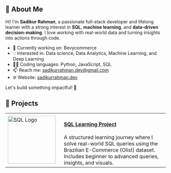 ## 👤 About Me

Hi! I'm **Sadikur Rahman**, a passionate full-stack developer and lifelong learner with a strong interest in **SQL**, **machine learning**, and **data-driven decision-making**. I love working with real-world data and turning insights into actions through code.

- 🔭 Currently working on: Bevycommerce
- 💡 Interested in: Data science, Data Analytics, Machine Learning, and Deep Learning
- 👨‍💻 Coding languages: Python, JavaScript, SQL
- 📫 Reach me: [sadikurrahman.dev@gmail.com](mailto:sadikurrahman.rahman@bevycommerce.com)
- 🌐 Website: [sadikurrahman.dev](https://sadik112.github.io/)

Let's build something impactful! 🚀

## 🧩 Projects

<table>
  <tr>
    <td width="160">
      <img src="screenshots/sql_logo.png" width="150" alt="SQL Logo"/>
    </td>
    <td>
      <h4><a href="https://github.com/sadikurbevy/sql-learning-project">SQL Learning Project</a></h4>
      A structured learning journey where I solve real-world SQL queries using the Brazilian E-Commerce (Olist) dataset. Includes beginner to advanced queries, insights, and visuals.
    </td>
  </tr>
</table>
